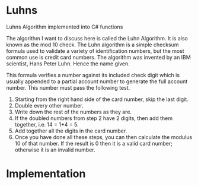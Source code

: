 # Luhns
Luhns Algorithm implemented into C# functions

The algorithm I want to discuss here is called the Luhn Algorithm. It is also known as the mod 10 check. The Luhn algorithm is a simple checksum formula used to validate a variety of identification numbers, but the most common use is credit card numbers. The algorithm was invented by an IBM scientist, Hans Peter Luhn. Hence the name given.

This formula verifies a number against its included check digit which is usually appended to a partial account number to generate the full account number. This number must pass the following test.

1. Starting from the right hand side of the card number, skip the last digit.
2. Double every other number.
3. Write down the rest of the numbers as they are.
4. If the doubled numbers from step 2 have 2 digits, then add them together, i.e. 14  = 1+4 = 5.
5. Add together all the digits in the card number.
6. Once you have done all these steps, you can then calculate the modulus 10 of that number. If the result is 0 then it is a valid card number; otherwise it is an invalid number.

# Implementation


